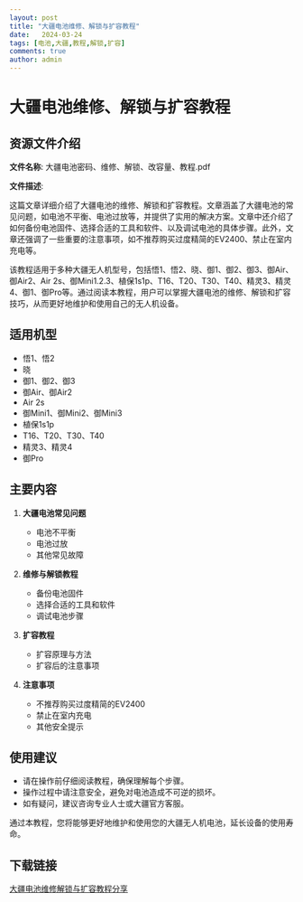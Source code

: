 ```yaml
---
layout: post
title: "大疆电池维修、解锁与扩容教程"
date:   2024-03-24
tags: [电池,大疆,教程,解锁,扩容]
comments: true
author: admin
---
```

# 大疆电池维修、解锁与扩容教程

## 资源文件介绍

**文件名称**: 大疆电池密码、维修、解锁、改容量、教程.pdf

**文件描述**:

这篇文章详细介绍了大疆电池的维修、解锁和扩容教程。文章涵盖了大疆电池的常见问题，如电池不平衡、电池过放等，并提供了实用的解决方案。文章中还介绍了如何备份电池固件、选择合适的工具和软件、以及调试电池的具体步骤。此外，文章还强调了一些重要的注意事项，如不推荐购买过度精简的EV2400、禁止在室内充电等。

该教程适用于多种大疆无人机型号，包括悟1、悟2、晓、御1、御2、御3、御Air、御Air2、Air 2s、御Mini1.2.3、植保1s1p、T16、T20、T30、T40、精灵3、精灵4、御1、御Pro等。通过阅读本教程，用户可以掌握大疆电池的维修、解锁和扩容技巧，从而更好地维护和使用自己的无人机设备。

## 适用机型

- 悟1、悟2
- 晓
- 御1、御2、御3
- 御Air、御Air2
- Air 2s
- 御Mini1、御Mini2、御Mini3
- 植保1s1p
- T16、T20、T30、T40
- 精灵3、精灵4
- 御Pro

## 主要内容

1. **大疆电池常见问题**
   - 电池不平衡
   - 电池过放
   - 其他常见故障

2. **维修与解锁教程**
   - 备份电池固件
   - 选择合适的工具和软件
   - 调试电池步骤

3. **扩容教程**
   - 扩容原理与方法
   - 扩容后的注意事项

4. **注意事项**
   - 不推荐购买过度精简的EV2400
   - 禁止在室内充电
   - 其他安全提示

## 使用建议

- 请在操作前仔细阅读教程，确保理解每个步骤。
- 操作过程中请注意安全，避免对电池造成不可逆的损坏。
- 如有疑问，建议咨询专业人士或大疆官方客服。

通过本教程，您将能够更好地维护和使用您的大疆无人机电池，延长设备的使用寿命。

## 下载链接

[大疆电池维修解锁与扩容教程分享](https://pan.quark.cn/s/0614b17a429d)